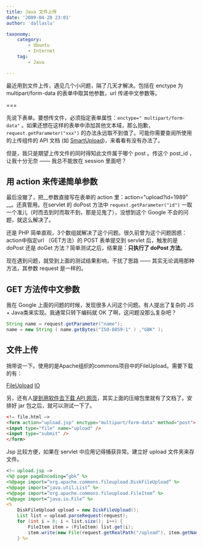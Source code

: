 ```yaml
---
title: Java 文件上传
date: '2009-04-28 23:01'
author: 'dallaslu'

taxonomy:
    category:
        - Ubuntu
        - Internet
    tag:
        - Java

---
```

最近用到文件上传，遇见几个小问题，隔了几天才解决。包括在 enctype 为 multipart/form-data 的表单中取其他参数，url 传递中文参数等。

===

先说下表单。要想传文件，必须指定表单属性：`enctype=" multipart/form-data"` 。如果还想在这样的表单中添加其他文本域，那么抱歉， `request.getParameter("xxx")` 的办法永远取不到值了。可能你需要查阅所使用的上传组件的 API 文档 (如 [SmartUpload](http://www.cnblogs.com/luwenyan/archive/2008/03/29/1128380.html))，来看看有没有办法了。

但是，我只是期望上传文件的同时得知此文件属于哪个 post 。传这个 post_id ，让我十分无奈 —— 我总不能放在 session 里面吧？

## 用 action 来传递简单参数

最后没辙了，把__参数直接写在表单的 action 里：action="upload?id=1989" __。还真管用。在servlet 的 doPost 方法中 `request.getParameter("id")` 一取一个准儿（时而去到时而取不到，那是见鬼了），没想到这个 Google 不会的问题，就这么解决了。

还是 PHP 简单直观，3个数组就解决了这个问题。很久前曾为这个问题困惑：action中指定url （GET方法）的 POST 表单提交到 servlet 后，触发的是 doPost 还是 doGet 方法？简单测试之后，结果是：__只执行了 doPost 方法__。

现在遇到问题，就受到上面的测试结果影响，干扰了思路 —— 其实无论调用那种方法，其参数 request 是一样的。

## GET 方法传中文参数

我在 Google 上面的问题的时候，发现很多人问这个问题。有人提出了复杂的 JS + Java类来实现。我通常只转下编码就 OK 了啊，这问题没那么复杂吧？

```java
String name = request.getParameter("name");
name = new String ( name.getBytes("ISO-8859-1" ) ,"GBK" );
```

## 文件上传

捎带说一下。使用的是Apache组织的commons项目中的FileUpload。需要下载的有：

<div class="download">
<a href="http://commons.apache.org/downloads/download_fileupload.cgi" title="commons FileUpload -- ( 链接到下载页面，非真实下载链接 )">FileUpload</a>
<a href="http://commons.apache.org/downloads/download_io.cgi" title="commons IO -- ( 链接到下载页面，非真实下载地址 )">IO</a>
</div>

另，还有人[提到用软件去下载 API 网页](http://xiaoduan.blog.51cto.com/502137/137909)，其实上面的压缩包里就有了文档了。安排好 jar 包之后，就可以测试一下了。

```html
<!– file.html –>
<form action="upload.jsp" enctype="multipart/form-data" method="post">
<input type="file" name="upload" />
<input type="submit" />
</form>
```

Jsp 比较方便，如果在 servlet 中应用记得捕获异常。建立好 upload 文件夹来存文件。

```jsp
<!– upload.jsp –>
<%@ page pageEncoding=”gbk” %>
<%@page import=”org.apache.commons.fileupload.DiskFileUpload” %>
<%@page import=”java.util.List” %>
<%@page import=”org.apache.commons.fileupload.FileItem” %>
<%@page import=”java.io.File” %>
<%
	DiskFileUpload upload = new DiskFileUpload();
	List list = upload.parseRequest(request);
	for (int i = 0; i < list.size(); i++) {
 		FileItem item = (FileItem) list.get(i);
 		item.write(new File(request.getRealPath("/upload"), item.getName()));
 	} %>
```
